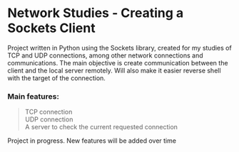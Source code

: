 # Network Studies - Creating a Sockets Client

Project written in Python using the Sockets library, created for my studies of TCP and UDP connections, among other network connections and communications. The main objective is  create communication between the client and the local server remotely. Will also make it easier reverse shell with the target of the connection.

### Main features: 

> TCP connection <br>
> UDP connection <br>
> A server to check the current requested connection

Project in progress. New features will be added over time
